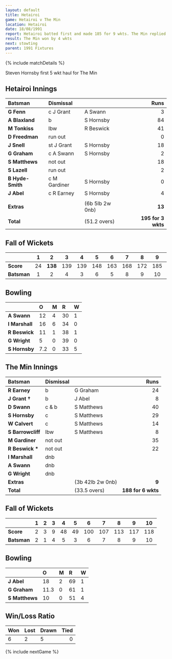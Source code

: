 ```yaml
---
layout: default
title: Hetairoi
game: Hetairoi v The Min
location: Hetairoi
date: 18/08/1991
report: Hetairoi batted first and made 185 for 9 wkts. The Min replied with 188 for 6 wkts
result: The Min won by 4 wkts
next: stowting
parent: 1991 Fixtures
---
```


{% include matchDetails %}

Steven Hornsby first 5 wkt haul for The Min

## Hetairoi Innings

| Batsman | Dismissal |  | Runs |
|:---|:---|---|---:|
| **G Fenn** | c J Grant | A Swann | 3 |
| **A Blaxland** | b | S Hornsby | 84 |
| **M Tonkiss** | lbw | R Beswick | 41 |
| **D Freedman** | run out |  | 0 |
| **J Snell** | st J Grant | S Hornsby | 18 |
| **G Graham** | c A Swann | S Hornsby | 2 |
| **S Matthews** | not out |  | 18 |
| **S Lazell** | run out |  | 2 |
| **B Hyde-Smith** | c M Gardiner | S Hornsby | 0 |
| **J Abel** | c R Earney | S Hornsby | 4 |
|  |  |  |  |
| **Extras** | | (6b 5lb 2w 0nb) | **13** |
| **Total** | | (51.2 overs) | **195 for 3 wkts** |

## Fall of Wickets

| | 1 | 2 | 3 | 4 | 5 | 6 | 7 | 8 | 9 | 10 |
|---|:---:|:---:|:---:|:---:|:---:|:---:|:---:|:---:|:---:|:---:|
| **Score** | 24 | **138** | 139 | 139 | 148 | 163 | 168 | 172 | 185 |  |
| **Batsman** | 1 | 2 | 4 | 3 | 6 | 5 | 8 | 9 | 10 |  |

## Bowling

| | O | M | R | W |
|---|:---|:---|:---|:---|
| **A Swann** | 12 | 4 | 30 | 1 |
| **I Marshall** | 16 | 6 | 34 | 0 |
| **R Beswick** | 11 | 1 | 38 | 1 |
| **G Wright** | 5 | 0 | 39 | 0 |
| **S Hornsby** | 7.2 | 0 | 33 | 5 |

## The Min Innings

| Batsman | Dismissal |  | Runs |
|:---|:---|---|---:|
| **R Earney** | b | G Graham | 24 |
| **J Grant &#8224;** | b | J Abel | 8 |
| **D Swann** | c & b | S Matthews | 40 |
| **S Hornsby** | c | S Matthews | 29 |
| **W Calvert** | c | S Matthews | 14 |
| **S Barrowcliff** | lbw | S Matthews | 8 |
| **M Gardiner** | not out |  | 35 |
| **R Beswick &#42;** | not out |  | 22 |
| **I Marshall** | dnb |  |  |
| **A Swann** | dnb |  |  |
| **G Wright** | dnb |  |  |
| **Extras** | | (3b 42lb 2w 0nb) | **9** |
| **Total** | | (33.5 overs) | **188 for 6 wkts** |

## Fall of Wickets

| | 1 | 2 | 3 | 4 | 5 | 6 | 7 | 8 | 9 | 10 |
|---|:---:|:---:|:---:|:---:|:---:|:---:|:---:|:---:|:---:|:---:|
| **Score** | 2 | 3 | 9 | 48 | 49 | 100 | 107 | 113 | 117 | 118 |
| **Batsman** | 2 | 1 | 4 | 5 | 3 | 6 | 7 | 8 | 9 | 10 |

## Bowling

| | O | M | R | W |
|---|:---|:---|:---|:---|
| **J Abel** | 18 | 2 | 69 | 1 |
| **G Graham** | 11.3 | 0 | 61 | 1 |
| **S Matthews** | 10 | 0 | 51 | 4 |

## Win/Loss Ratio

| Won | Lost | Drawn | Tied |
|:---|:---|:---|---:|
| 6 | 2 | 5 | 0 |

{% include nextGame %}